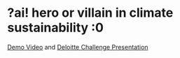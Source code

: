 # ?ai! hero or villain in climate sustainability :0

[Demo Video](https://youtu.be/Qnz0Nx4QFss) and [Deloitte Challenge Presentation](https://docs.google.com/presentation/d/1a1B4XYLf3ejo3EYXhLuMPE1ibF2TqGzaEih8BrrFQGM/edit?usp=sharing)  
